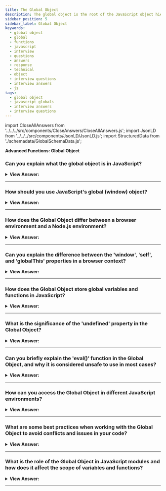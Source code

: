 ```yaml
---
title: The Global Object
description: The global object is the root of the JavaScript object hierarchy.
sidebar_position: 5
sidebar_label: Global Object
keywords:
  - global object
  - global
  - functions
  - javascript
  - interview
  - questions
  - answers
  - response
  - technical
  - object
  - interview questions
  - interview answers
  - js
tags:
  - global object
  - javascript globals
  - interview answers
  - interview questions
---
```


import CloseAllAnswers from '../../../src/components/CloseAnswers/CloseAllAnswers.js';
import JsonLD from '../../../src/components/JsonLD/JsonLD.js';
import StructuredData from './schemadata/GlobalSchemaData.js';

<JsonLD data={StructuredData} />

<head>
  <title>The Global Object | JavaScript Frontend Phone Interview - QA</title>
</head>

**Advanced Functions: Global Object**

<CloseAllAnswers />

### Can you explain what the global object is in JavaScript?

<details>
  <summary><strong>View Answer:</strong></summary>
  <div>
  <div><strong>Interview Response:</strong> The global object in JavaScript is a top-level container for global variables, functions, and objects. It's automatically created and accessible throughout the entire code, with 'window' in browsers and 'global' in Node.js.
</div><br />
  <div><strong className="codeExample">Code Example:</strong><br /><br />

  <div></div>

```js
console.log('Hello');
// is the same as
window.console.log('Hello');

var foo = 'foobar';
foo === window.foo; // Returns: true

function greeting() {
  console.log('Hi!');
}

window.greeting(); // It is the same as the normal invoking: greeting();

// The global function greeting was stored in the window object, like this:
greeting: function greeting() {
  console.log('Hi!');
}
```

:::note
(In Node.js, this is not the case.) The global object's interface depends on the execution context in which the script is running.
:::

  </div>
  </div>
</details>

---

### How should you use JavaScript's global (window) object?

<details>
  <summary><strong>View Answer:</strong></summary>
  <div>
   <div><strong>Interview Response:</strong> You should use JavaScript's global (window) object sparingly by avoiding the creation of global variables and functions, which can cause naming conflicts and make code harder to maintain. Instead, utilize local scope, closures, and JavaScript modules to organize and separate code.
  </div><br />
   <div><strong>Technical Response:</strong> It is typically discouraged to use global variables, which gets kept to a minimum. The code design in which a function receives "input" variables and generates a specific "result" is more straightforward, less prone to mistakes, and simpler to verify than the code design in which external or global variables get used. The global object gets used to test for support of contemporary language features. This approach is typical in Polyfills to guarantee that user interaction results in an equitable response.
  </div><br />
  <div><strong className="codeExample">Code Example:</strong><br /><br />

  <div></div>

```js
if (!window.Promise) {
  console.log("Your browser is really old!");
}

if (!window.Promise) {
  window.Promise = ... // custom implementation of the modern language feature
}
```

  </div>
  </div>
</details>

---

### How does the Global Object differ between a browser environment and a Node.js environment?

<details>
  <summary><strong>View Answer:</strong></summary>
  <div>
  <div><strong>Interview Response:</strong> In a browser, the Global Object is window, whereas in Node.js, it's global. The properties and methods differ accordingly; e.g., window.alert() in browsers, global.require() in Node.js
  </div><br />
  <div><strong className="codeExample">Code Example:</strong><br /><br />

  <div></div>

Here are examples to show how the global object is used in both environments:

**1. Browser environment:**

```javascript
console.log(window); // Outputs the window object and its properties
window.setTimeout(() => console.log('Browser timer'), 1000); // Sets a timer
```

**2. Node.js environment:**

```javascript
console.log(global); // Outputs the global object and its properties
global.setTimeout(() => console.log('Node.js timer'), 1000); // Sets a timer
```

:::note
Please note that `setTimeout` function can be called directly without referencing the global object in both environments.
:::

  </div>
  </div>
</details>

---

### Can you explain the difference between the 'window', 'self', and 'globalThis' properties in a browser context?

<details>
  <summary><strong>View Answer:</strong></summary>
  <div>
  <div><strong>Interview Response:</strong> In a browser context, 'window' represents the global object for web pages, 'self' refers to the current context (Window or Worker), and 'globalThis' unifies global objects across different environments, ensuring compatibility.
  </div><br />
  <div><strong className="codeExample">Code Example:</strong><br /><br />

  <div></div>

```js
console.log(window === self); // Outputs: true
console.log(self === globalThis); // Outputs: true
console.log(window === globalThis); // Outputs: true

window.myVariable = 'Hello, JavaScript!';
console.log(self.myVariable); // Outputs: 'Hello, JavaScript!'
console.log(globalThis.myVariable); // Outputs: 'Hello, JavaScript!'
```

In this example, all three properties - `window`, `self`, and `globalThis` - refer to the same global object, so they're equal and have access to the same variables.

  </div>
  </div>
</details>

---

### How does the Global Object store global variables and functions in JavaScript?

<details>
  <summary><strong>View Answer:</strong></summary>
  <div>
  <div><strong>Interview Response:</strong> The Global Object stores global variables and functions as its properties, making them accessible throughout the entire JavaScript program, regardless of the current scope or context.
  </div><br />
  <div><strong className="codeExample">Code Example:</strong><br /><br />

  <div></div>

Here's an example to illustrate how the Global Object stores global variables and functions:

```javascript
// Declare a global variable
var globalVar = "Hello, World!";

// Declare a global function
function globalFunc() {
  console.log("This is a global function.");
}

// Accessing global variable and function via the global object (window in a browser context)
console.log(window.globalVar); // Outputs: "Hello, World!"
window.globalFunc(); // Outputs: "This is a global function."
```

In this code, `globalVar` and `globalFunc` are declared at the top-level, outside of any functions, so they become properties of the Global Object. In a browser environment, the Global Object is `window`, so we can access these variables and functions as properties of `window`.

  </div>
  </div>
</details>

---

### What is the significance of the 'undefined' property in the Global Object?

<details>
  <summary><strong>View Answer:</strong></summary>
  <div>
  <div><strong>Interview Response:</strong> The 'undefined' property in the Global Object represents the primitive value 'undefined', used to indicate uninitialized variables, missing parameters, or non-existent properties, helping to distinguish them from actual values.
  </div><br />
  <div><strong className="codeExample">Code Example:</strong><br /><br />

  <div></div>

Here's an example showing the usage of `undefined`:

```javascript
var myVariable;

console.log(myVariable); // Outputs: undefined
console.log(myVariable === window.undefined); // Outputs: true
```

In this example, `myVariable` is declared but not assigned a value, so its value is `undefined`. The comparison `myVariable === window.undefined` is used to check if a variable has been assigned a value or not.

  </div>
  </div>
</details>

---

### Can you briefly explain the 'eval()' function in the Global Object, and why it is considered unsafe to use in most cases?

<details>
  <summary><strong>View Answer:</strong></summary>
  <div>
  <div><strong>Interview Response:</strong> The 'eval()' function in the Global Object executes a string of code as JavaScript. It is considered unsafe as it can execute arbitrary code and cause security vulnerabilities, such as cross-site scripting (XSS) attacks.
  </div><br />
  <div><strong className="codeExample">Code Example:</strong><br /><br />

  <div></div>

Here's a simple example of using `eval()`, along with an example of why it's potentially dangerous:

```javascript
// Safe use of eval
var x = 1;
var y = 2;
var result = eval('x + y');
console.log(result); // Outputs: 3

// Unsafe use of eval
var userProvidedData = "'; alert('This is a malicious script!'); var ignoredData='";
eval('var dataFromServer = \'' + userProvidedData + '\'');
```

In the second example, a malicious user could inject a script into `userProvidedData`. When `eval()` executes, it interprets the injected script as code and runs it, which could lead to potential security breaches.

  </div>
  </div>
</details>

---

### How can you access the Global Object in different JavaScript environments?

<details>
  <summary><strong>View Answer:</strong></summary>
  <div>
  <div><strong>Interview Response:</strong> In a browser environment, the Global Object is accessed using 'window' or 'self', while in Node.js it is accessed using 'global'. The 'globalThis' property can be used in both.
  </div><br />
  <div><strong className="codeExample">Code Example:</strong><br /><br />

  <div></div>

Here are examples showing how to access the Global Object in different environments:

**1. In a browser environment:**

```javascript
console.log(window); // Outputs the window object and its properties
```

**2. In Node.js environment:**

```javascript
console.log(global); // Outputs the global object and its properties
```

**3. In any environment:**

```javascript
console.log(globalThis); // Outputs the global object and its properties
```

Each of these examples logs the Global Object and its properties to the console, demonstrating how to access the Global Object in different JavaScript environments.

  </div>
  </div>
</details>

---

### What are some best practices when working with the Global Object to avoid conflicts and issues in your code?

<details>
  <summary><strong>View Answer:</strong></summary>
  <div>
  <div><strong>Interview Response:</strong> Best practices to avoid issues with the Global Object include avoiding the creation of global variables and functions, using local scope and closures, leveraging JavaScript modules, and accessing built-in methods when necessary. Also, consider using a linter or strict mode.
  </div><br />
  <div><strong className="codeExample">Code Example:</strong><br /><br />

  <div></div>

Here are examples demonstrating good practices.

**1. Using Local Scope:**

```javascript
function exampleFunction() {
  var localVariable = "I'm local!";
  console.log(localVariable); // Outputs: "I'm local!"
}

exampleFunction();
console.log(window.localVariable); // Outputs: undefined
```

**2. Using 'strict mode':**

```javascript
"use strict";

accidentalGlobal = "This will throw an error"; // Outputs: Uncaught ReferenceError: accidentalGlobal is not defined
```

**3. Using Modules (In Node.js):**

```javascript
// myModule.js
var moduleVariable = "I'm in a module!";
exports.moduleVariable = moduleVariable;

// app.js
var myModule = require('./myModule');
console.log(myModule.moduleVariable); // Outputs: "I'm in a module!"
```

The first example keeps variables out of the global scope. The second prevents accidental globals in 'strict mode'. The third uses modules to encapsulate code.

  </div>
  </div>
</details>

---

### What is the role of the Global Object in JavaScript modules and how does it affect the scope of variables and functions?

<details>
  <summary><strong>View Answer:</strong></summary>
  <div>
  <div><strong>Interview Response:</strong> In JavaScript's module system, each module has its own scope, and variables and functions are not automatically added to the Global Object. This improves code organization and reduces naming conflicts. Modules can expose their functionality using exports.
  </div><br />
  <div><strong className="codeExample">Code Example:</strong><br /><br />

  <div></div>

**Module A (moduleA.js)**

```javascript
let moduleVariable = "Module A variable";

function moduleFunction() {
  console.log("Module A function");
}

export { moduleVariable, moduleFunction };
```

**Module B (moduleB.js)**

```javascript
import { moduleVariable, moduleFunction } from './moduleA.js';

console.log(moduleVariable); // Outputs: "Module A variable"
moduleFunction(); // Outputs: "Module A function"
```

**Accessing moduleA's content from Global Object (browser console)**

```javascript
console.log(window.moduleVariable); // Outputs: undefined
console.log(window.moduleFunction); // Outputs: undefined
```

In this example, `moduleVariable` and `moduleFunction` are only accessible within module A unless they are exported. Even after being exported, they aren't added to the Global Object and are only accessible in modules they are explicitly imported into.

  </div>
  </div>
</details>

---
